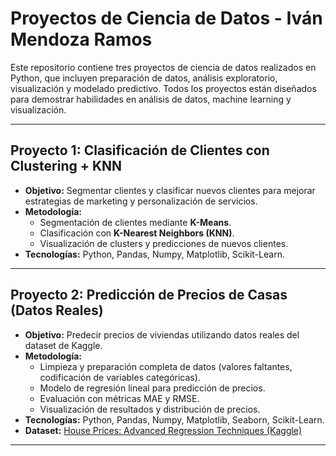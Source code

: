 # Proyectos de Ciencia de Datos - Iván Mendoza Ramos

Este repositorio contiene tres proyectos de ciencia de datos realizados en Python, que incluyen preparación de datos, análisis exploratorio, visualización y modelado predictivo. Todos los proyectos están diseñados para demostrar habilidades en análisis de datos, machine learning y visualización.



---

## **Proyecto 1: Clasificación de Clientes con Clustering + KNN**
- **Objetivo:** Segmentar clientes y clasificar nuevos clientes para mejorar estrategias de marketing y personalización de servicios.
- **Metodología:** 
  - Segmentación de clientes mediante **K-Means**.
  - Clasificación con **K-Nearest Neighbors (KNN)**.
  - Visualización de clusters y predicciones de nuevos clientes.
- **Tecnologías:** Python, Pandas, Numpy, Matplotlib, Scikit-Learn.

---

## **Proyecto 2: Predicción de Precios de Casas (Datos Reales)**
- **Objetivo:** Predecir precios de viviendas utilizando datos reales del dataset de Kaggle.
- **Metodología:** 
  - Limpieza y preparación completa de datos (valores faltantes, codificación de variables categóricas).
  - Modelo de regresión lineal para predicción de precios.
  - Evaluación con métricas MAE y RMSE.
  - Visualización de resultados y distribución de precios.
- **Tecnologías:** Python, Pandas, Numpy, Matplotlib, Seaborn, Scikit-Learn.
- **Dataset:** [House Prices: Advanced Regression Techniques (Kaggle)](https://www.kaggle.com/competitions/house-prices-advanced-regression-techniques/data)

---
